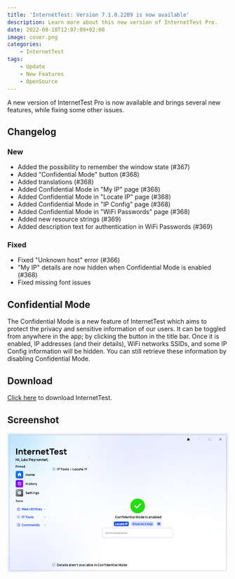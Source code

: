 ```yaml
---
title: 'InternetTest: Version 7.1.0.2209 is now available'
description: Learn more about this new version of InternetTest Pro.
date: 2022-09-18T12:07:09+02:00
image: cover.png
categories:
    - InternetTest
tags:
    - Update
    - New Features
    - OpenSource
---
```

A new version of InternetTest Pro is now available and brings several new features, while fixing some other issues.

## Changelog
### New
- Added the possibility to remember the window state (#367)
- Added "Confidential Mode" button (#368)
- Added translations (#368)
- Added Confidential Mode in "My IP" page (#368)
- Added Confidential Mode in "Locate IP" page (#368)
- Added Confidential Mode in "IP Config" page (#368)
- Added Confidential Mode in "WiFi Passwords" page (#368)
- Added new resource strings (#369)
- Added description text for authentication in WiFi Passwords (#369)

### Fixed
- Fixed "Unknown host" error (#366)
- "My IP" details are now hidden when Confidential Mode is enabled (#368)
- Fixed missing font issues

## Confidential Mode
The Confidential Mode is a new feature of InternetTest which aims to protect the privacy and sensitive information of our users.
It can be toggled from anywhere in the app; by clicking the button in the title bar. Once it is enabled, IP addresses (and their details), WiFi networks SSIDs, and some IP Config information will be hidden. You can still retrieve these information by disabling Confidential Mode.

## Download

[Click here](tinyurl.com/DownloadITP7) to download InternetTest.

## Screenshot
![The new Confidential Mode of InternetTest in action](cover.png)